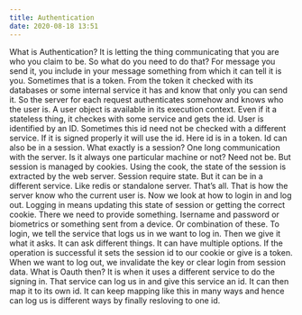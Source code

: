 ```yaml
---
title: Authentication
date: 2020-08-18 13:51
---
```

What is Authentication? It is letting the thing communicating that you are who you claim to be. So what do you need to do that? For message you send it, you include in your message something from which it can tell it is you. Sometimes that is a token. From the token it checked with its databases or some internal service it has and know that only you can send it. So the server for each request authenticates somehow and knows who the user is. A user object is available in its execution context. Even if it a stateless thing, it checkes with some service and gets the id. User is identified by an ID. Sometimes this id need not be checked with a different service. If it is signed properly it will use the id. Here id is in a token. Id can also be in a session. What exactly is a session? One long communication with the server. Is it always one particular machine or not? Need not be. But session is managed by cookies. Using the cook, the state of the session is extracted by the web server. Session require state. But it can be in a different service. Like redis or standalone server. That’s all. That is how the server know who the current user is. Now we look at how to login in and log out. Logging in means updating this state of session or getting the correct cookie. There we need to provide something. Isername and password or biometrics or something sent from a device. Or combination of these. To login, we tell the service that logs us in we want to log in. Then we give it what it asks. It can ask different things. It can have multiple options. If the operation is successful it sets the session id to our cookie or give is a token. When we want to log out, we invalidate the key or clear login from session data. What is Oauth then? It is when it uses a different service to do the signing in. That service can log us in and give this service an id. It can then map it to its own id. It can keep mapping like this in many ways and hence can log us is different ways by finally resloving to one id.